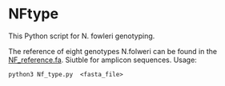 # NFtype
This Python script for N. fowleri genotyping.

The reference of eight genotypes N.folweri can be found in the [NF_reference.fa](https://github.com/YuWang07/NFtype-/blob/main/NF_reference.fa).
Siutble for amplicon sequences.
Usage:
```
python3 Nf_type.py  <fasta_file>
```
